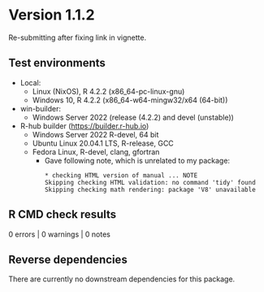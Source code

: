 # Version 1.1.2

Re-submitting after fixing link in vignette.

## Test environments

* Local:
  - Linux (NixOS), R 4.2.2 (x86_64-pc-linux-gnu)
  - Windows 10, R 4.2.2 (x86_64-w64-mingw32/x64 (64-bit))
* win-builder:
  - Windows Server 2022 (release (4.2.2) and devel (unstable))
* R-hub builder (https://builder.r-hub.io)
  - Windows Server 2022 R-devel, 64 bit
  - Ubuntu Linux 20.04.1 LTS, R-release, GCC
  - Fedora Linux, R-devel, clang, gfortran
    - Gave following note, which is unrelated to my package:
      ```
      * checking HTML version of manual ... NOTE
      Skipping checking HTML validation: no command 'tidy' found
      Skipping checking math rendering: package 'V8' unavailable
      ```

## R CMD check results

0 errors | 0 warnings | 0 notes

## Reverse dependencies

There are currently no downstream dependencies for this package.
